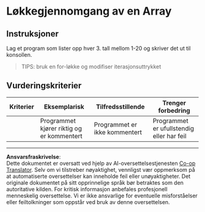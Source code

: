 <!--
CO_OP_TRANSLATOR_METADATA:
{
  "original_hash": "8b2381170bd0fd2870f5889bb8620f02",
  "translation_date": "2025-08-26T21:47:42+00:00",
  "source_file": "2-js-basics/4-arrays-loops/assignment.md",
  "language_code": "no"
}
-->
# Løkkegjennomgang av en Array

## Instruksjoner

Lag et program som lister opp hver 3. tall mellom 1-20 og skriver det ut til konsollen.

> TIPS: bruk en for-løkke og modifiser iterasjonsuttrykket

## Vurderingskriterier

| Kriterier | Eksemplarisk                            | Tilfredsstillende         | Trenger forbedring             |
| --------- | --------------------------------------- | ------------------------- | ------------------------------ |
|           | Programmet kjører riktig og er kommentert | Programmet er ikke kommentert | Programmet er ufullstendig eller har feil |

---

**Ansvarsfraskrivelse**:  
Dette dokumentet er oversatt ved hjelp av AI-oversettelsestjenesten [Co-op Translator](https://github.com/Azure/co-op-translator). Selv om vi tilstreber nøyaktighet, vennligst vær oppmerksom på at automatiserte oversettelser kan inneholde feil eller unøyaktigheter. Det originale dokumentet på sitt opprinnelige språk bør betraktes som den autoritative kilden. For kritisk informasjon anbefales profesjonell menneskelig oversettelse. Vi er ikke ansvarlige for eventuelle misforståelser eller feiltolkninger som oppstår ved bruk av denne oversettelsen.